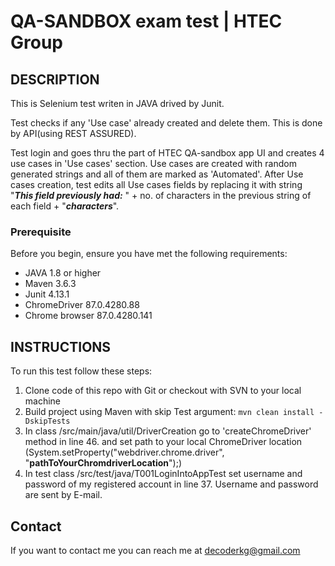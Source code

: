 # QA-SANDBOX exam test | HTEC Group

## DESCRIPTION
This is Selenium test writen in JAVA drived by Junit.

Test checks if any 'Use case' already created and delete them. This is done by API(using REST ASSURED).

Test login and goes thru the part of HTEC QA-sandbox app UI and creates 4 use cases in 'Use cases' section.
Use cases are created with random generated strings and all of them are marked as 'Automated'.
After Use cases creation, test edits all Use cases fields by replacing it with string "_**This field previously had:**_ " +
no. of characters in the previous string of each field + "_**characters**_".

### Prerequisite
Before you begin, ensure you have met the following requirements:

- JAVA 1.8 or higher
- Maven 3.6.3
- Junit 4.13.1
- ChromeDriver 87.0.4280.88
- Chrome browser 87.0.4280.141

## INSTRUCTIONS
To run this test follow these steps:
1. Clone code of this repo with Git or checkout with SVN to your local machine
2. Build project using Maven with skip Test argument:
`mvn clean install -DskipTests`
3. In class /src/main/java/util/DriverCreation go to 'createChromeDriver' method in line 46. and set path to your local
ChromeDriver location (System.setProperty("webdriver.chrome.driver", "**pathToYourChromdriverLocation**");)
4. In test class /src/test/java/T001LoginIntoAppTest set username and password of my registered account in line 37.
Username and password are sent by E-mail.

## Contact
If you want to contact me you can reach me at decoderkg@gmail.com